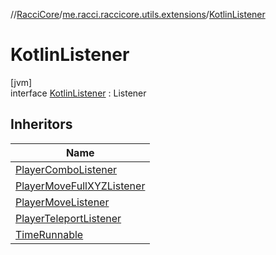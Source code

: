 //[RacciCore](../../../index.md)/[me.racci.raccicore.utils.extensions](../index.md)/[KotlinListener](index.md)

# KotlinListener

[jvm]\
interface [KotlinListener](index.md) : Listener

## Inheritors

| Name |
|---|
| [PlayerComboListener](../../me.racci.raccicore.listeners/-player-combo-listener/index.md) |
| [PlayerMoveFullXYZListener](../../me.racci.raccicore.listeners/-player-move-full-x-y-z-listener/index.md) |
| [PlayerMoveListener](../../me.racci.raccicore.listeners/-player-move-listener/index.md) |
| [PlayerTeleportListener](../../me.racci.raccicore.listeners/-player-teleport-listener/index.md) |
| [TimeRunnable](../../me.racci.raccicore.runnables/-time-runnable/index.md) |
